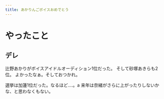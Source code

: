 ```yaml
---
title: あかりんごボイスおめでとう
---
```


# やったこと

## デレ

辻野あかりがボイスアイドルオーディション1位だった。
そして砂塚あきらも2位。
よかったなぁ。そしておつかれ。

選挙は加蓮1位だった。なるほど‥‥。a
来年は奈緒がさらに上がったりしないかな、と思わなくもない。
